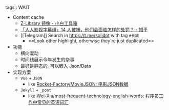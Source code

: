 tags:: WAIT
- Content cache
  - [Z-Library 镜像 - 小白工具箱](https://www.ooopn.com/tool/zlibrary/)
  - [「人人影视字幕组」14 人被捕，他们会面临怎样的处罚？ - 知乎](https://www.zhihu.com/question/442667356)
  - [[Telegram]] Search in https://t.me/solidot with tag `#长城`
    - ==Look other highlight, otherwise they're just duplicated==
- 功能
  - 横向混动
  - 时间线展示今年发生的杂事
  - 最好是静态的, 可以嵌入 Json/Data
- 实现方案
  - `Vue` + `JSON`
    - like [Rocket-Factory/MovieJSON: 电影JSON数据](https://github.com/Rocket-Factory/MovieJSON)
  - `Jekyll` + `_post`
    - like [Wei-Xia/most-frequent-technology-english-words: 程序员工作中常见的英语词汇](https://github.com/Wei-Xia/most-frequent-technology-english-words)